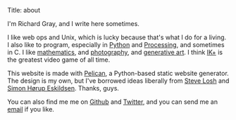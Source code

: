 Title: about

I'm Richard Gray, and I write here sometimes.

I like web ops and Unix, which is lucky because that's what I do for a living.
I also like to program, especially in [Python][1] and [Processing][2], and
sometimes in C.  I like [mathematics][3], and [photography][4], and [generative
art][5].  I think [IK+][6] is the greatest video game of all time.

This website is made with [Pelican][7], a Python-based static website generator.
The design is my own, but I've borrowed ideas liberally from [Steve Losh][8] and
[Simon Hørup Eskildsen][10]. Thanks, guys.

You can also find me me on [Github][11] and [Twitter][12], and you can send me an
[email][13] if you like.

[1]: http://python.org "Python"
[2]: http://hello.processing.org "Hello Processing"
[3]: http://toxicdump.org/stuff/FourierToy.swf "Fourier Toy"
[4]: http://www.edwardburtynsky.com/ "Edward Burtynsky"
[5]: http://reas.com/ "Casey Reas"
[6]: https://en.wikipedia.org/wiki/International_Karate_%2B "IK+"
[7]: http://getpelican.com "Pelican"
[8]: http://stevelosh.com "Steve Losh"
[10]: http://sirupsen.com/ "Simon Hørup Eskildsen"
[11]: https://github.com/vortura "Github"
[12]: https://twitter.com/elvortura "Twitter"
[13]: mailto:richard@crash.net.nz
